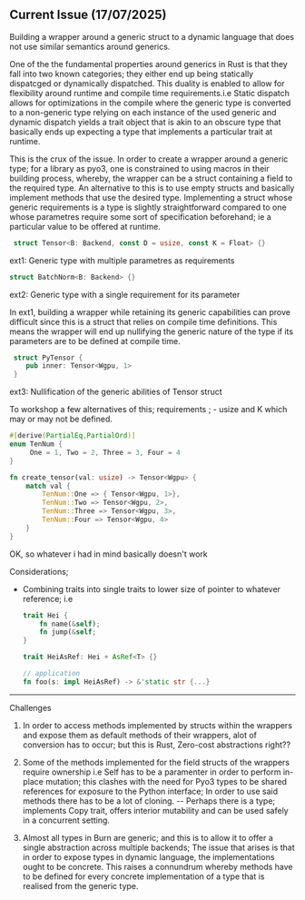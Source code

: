 Current Issue (17/07/2025)
---

Building a wrapper around a generic struct to a dynamic language that does not use similar
semantics around generics.

One of the the fundamental properties around generics in Rust is that they fall into two known
categories; they either end up being statically dispatcged or dynamically dispatched.
This duality is enabled to allow for flexibility around runtime and compile time requirements.i.e
Static dispatch allows for optimizations in the compile where the generic type is converted to a 
non-generic type relying on each instance of the used generic and dynamic dispatch yields a trait 
object that is akin to an obscure type that basically ends up expecting a type that implements a 
particular trait at runtime.

This is the crux of the issue.
In order to create a wrapper around a generic type; for a library as pyo3, one is constrained to using
macros in their building process, whereby, the wrapper can be a struct containing a field to the 
required type.
An alternative to this is to use empty structs and basically implement methods that use the desired 
type. Implementing a struct whose generic requirements is a type is slightly straightforward compared to
one whose parametres require some sort of specification beforehand; ie a particular value to be offered 
at runtime.


```rust
 struct Tensor<B: Backend, const D = usize, const K = Float> {}
```
ext1: Generic type with multiple parametres as requirements

```rust
struct BatchNorm<B: Backend> {}
```
ext2: Generic type with a single requirement for its parameter


In ext1, building a wrapper while retaining its generic capabilities can prove difficult since this is a 
struct that relies on compile time definitions. This means the wrapper will end up nullifying the generic 
nature of the type if its parameters are to be defined at compile time.


```rust
 struct PyTensor {
    pub inner: Tensor<Wgpu, 1>
 }
 ```
ext3: Nullification of the generic abilities of Tensor struct


To workshop a few alternatives of this;
 requirements ; - usize and K which may or may not be defined.

```rust
#[derive(PartialEq,PartialOrd)]
enum TenNum {
     One = 1, Two = 2, Three = 3, Four = 4
}

fn create_tensor(val: usize) -> Tensor<Wgpu> {
    match val {
        TenNum::One => { Tensor<Wgpu, 1>},
        TenNum::Two => Tensor<Wgpu, 2>,
        TenNum::Three => Tensor<Wgpu, 3>,
        TenNum::Four => Tensor<Wgpu, 4>
    }
}
```

OK, so whatever i had in mind basically doesn't work

Considerations;
- Combining traits into single traits to lower size of pointer to whatever reference; i.e
    ```rust
    trait Hei {
        fn name(&self);
        fn jump(&self;
    }

    trait HeiAsRef: Hei + AsRef<T> {}

    // application 
    fn foo(s: impl HeiAsRef) -> &'static str {...}
    
    ```

    

----
Challenges
1. In order to access methods implemented by structs within the wrappers and expose them 
    as default methods of their wrappers, alot of conversion has to occur; but this is Rust,
    Zero-cost abstractions right??

2. Some of the methods implemented for the field structs of the wrappers require ownership 
    i.e Self has to be a paramenter in order to perform in-place mutation; this clashes with 
    the need for Pyo3 types to be shared references for exposure to the Python interface; 
    In order to use said methods there has to be a lot of cloning. -- 
    Perhaps there is a type; implements Copy trait, offers interior mutability and can be used 
    safely in a concurrent setting.

3. Almost all types in Burn are generic; and this is to allow it to offer a single abstraction across
    multiple backends; The issue that arises is that in order to expose types in dynamic language, 
    the implementations ought to be concrete. This raises a connundrum whereby methods have to be defined
    for every concrete implementation of a type that is realised from the generic type.